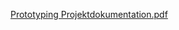 [Prototyping Projektdokumentation.pdf](https://github.com/user-attachments/files/18301236/Prototyping.Projektdokumentation.pdf)

